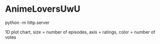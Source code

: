 # AnimeLoversUwU
python -m http.server

1D plot chart, size = number of episodes, axis = ratings, color = number of votes
